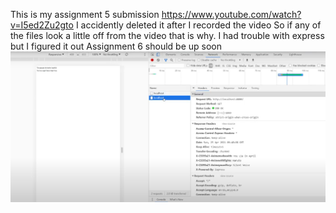 This is my assignment 5 submission 
https://www.youtube.com/watch?v=I5ed2Zu2gto
I accidently deleted it after I recorded the video
So if any of the files look a little off from the video 
that is why. I had trouble with express but I figured it out
Assignment 6 should be up soon
![Screenshot](cookie.PNG)
